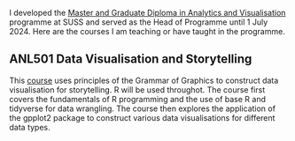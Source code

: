 I developed the  <a href="https://www.suss.edu.sg/programmes/detail/mavi">Master and Graduate Diploma in Analytics and Visualisation</a> programme at SUSS and served as the Head of Programme until 1 July 2024. Here are the courses I am teaching or have taught in the programme.

## ANL501 Data Visualisation and Storytelling 

This <a href="https://nicholas-sim.github.io/ANL501-Data-Visualisation-and-Storytelling/">course</a> uses principles of the Grammar of Graphics to construct data visualisation for storytelling. R will be used throughot. The course first covers the fundamentals of R programming and the use of base R and tidyverse for data wrangling. The course then explores the application of the gpplot2 package to construct various data visualisations for different data types.

